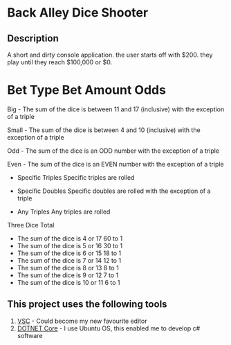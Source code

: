 Back Alley Dice Shooter
=============================

## Description

A short and dirty console application. the user starts off with $200. they play until they reach $100,000 or $0.

# Bet Type Bet Amount Odds

Big - The sum of the dice is between 11 and 17 (inclusive) with the exception of a triple

Small - The sum of the dice is between 4 and 10 (inclusive) with the exception of a triple

Odd - The sum of the dice is an ODD number with the exception of a triple

Even - The sum of the dice is an EVEN number with the exception of a triple

- Specific Triples Specific triples are rolled

- Specific Doubles Specific doubles are rolled with the exception of a triple

- Any Triples Any triples are rolled

Three Dice Total
- The sum of the dice is 4 or 17 60 to 1
- The sum of the dice is 5 or 16 30 to 1
- The sum of the dice is 6 or 15 18 to 1
- The sum of the dice is 7 or 14 12 to 1
- The sum of the dice is 8 or 13 8 to 1
- The sum of the dice is 9 or 12 7 to 1
- The sum of the dice is 10 or 11 6 to 1


## This project uses the following tools

1. [VSC](https://code.visualstudio.com/) - Could become my new favourite editor
2. [DOTNET Core](https://www.microsoft.com/net/core#windowsvs2017) - I use Ubuntu OS, this enabled me to develop c# software





